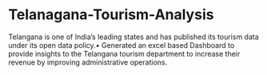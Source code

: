 # Telanagana-Tourism-Analysis

Telangana is one of India’s leading states and has published its tourism data under its open data policy.•	Generated an excel based Dashboard to provide insights to the Telangana tourism department to increase their revenue by improving administrative operations.
